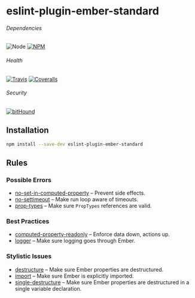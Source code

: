 # eslint-plugin-ember-standard

###### Dependencies

![Node][node-img]
[![NPM][npm-img]][npm-url]

###### Health

[![Travis][ci-img]][ci-url]
[![Coveralls][cov-img]][cov-url]

###### Security

[![bitHound][bithound-img]][bithound-url]

## Installation

```bash
npm install --save-dev eslint-plugin-ember-standard
```

## Rules

### Possible Errors

*   [no-set-in-computed-property](documentation/rules/no-set-in-computed-property.md) – Prevent side effects.
* [no-settimeout](documentation/rules/no-settimeout.md) – Make run loop aware of timeouts.
* [prop-types](documentation/rules/prop-types.md) – Make sure `PropTypes` references are valid.

### Best Practices

*   [computed-property-readonly](documentation/rules/computed-property-readonly.md) – Enforce data down, actions up.
*   [logger](documentation/rules/logger.md) – Make sure logging goes through Ember.

### Stylistic Issues

*   [destructure](documentation/rules/destructure.md) – Make sure Ember properties are destructured.
*   [import](documentation/rules/import.md) – Make sure Ember is explicitly imported.
*   [single-destructure](documentation/rules/single-destructure.md) – Make sure Ember properties are destructured in a single variable declaration.

[bithound-img]: https://www.bithound.io/github/ciena-blueplanet/eslint-plugin-ember-standard/badges/score.svg "bitHound"
[bithound-url]: https://www.bithound.io/github/ciena-blueplanet/eslint-plugin-ember-standard

[ci-img]: https://img.shields.io/travis/ciena-blueplanet/eslint-plugin-ember-standard.svg "Travis CI Build Status"
[ci-url]: https://travis-ci.org/ciena-blueplanet/eslint-plugin-ember-standard

[cov-img]: https://img.shields.io/coveralls/ciena-blueplanet/eslint-plugin-ember-standard.svg "Coveralls Code Coverage"
[cov-url]: https://coveralls.io/github/ciena-blueplanet/eslint-plugin-ember-standard

[node-img]: https://img.shields.io/badge/node-4+-green.svg "Node Version"

[npm-img]: https://img.shields.io/npm/v/eslint-plugin-ember-standard.svg "NPM Version"
[npm-url]: https://www.npmjs.com/package/eslint-plugin-ember-standard
